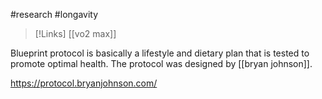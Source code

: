 #research #longavity

>[!Links]
>[[vo2 max]]

Blueprint protocol is basically a lifestyle and dietary plan that is tested to promote optimal health. The protocol was designed by [[bryan johnson]]. 

https://protocol.bryanjohnson.com/


